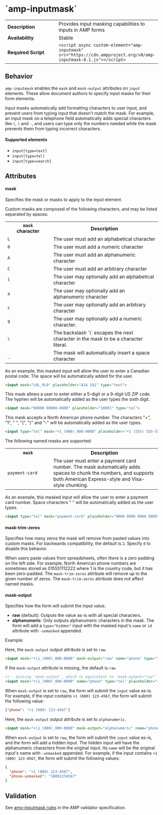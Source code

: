 <!--
Copyright 2018 The AMP HTML Authors. All Rights Reserved.

Licensed under the Apache License, Version 2.0 (the "License");
you may not use this file except in compliance with the License.
You may obtain a copy of the License at

      http://www.apache.org/licenses/LICENSE-2.0

Unless required by applicable law or agreed to in writing, software
distributed under the License is distributed on an "AS-IS" BASIS,
WITHOUT WARRANTIES OR CONDITIONS OF ANY KIND, either express or implied.
See the License for the specific language governing permissions and
limitations under the License.
-->

# \`amp-inputmask\`

<table>
  <tr>
    <td width="40%"><strong>Description</strong></td>
    <td>Provides input masking capabilities to inputs in AMP forms</td>
  </tr>
  <tr>
    <td width="40%"><strong>Availability</strong></td>
    <td>Stable</td>
  </tr>
  <tr>
    <td width="40%"><strong>Required Script</strong></td>
    <td><code>&lt;script async custom-element="amp-inputmask" src="https://cdn.ampproject.org/v0/amp-inputmask-0.1.js">&lt;/script></code></td>
  </tr>
  <!-- TODO(@cvializ) after the experiment is in PROD so AMP By Example can use the component -->
  <!-- <tr>
    <td width="40%"><strong>Examples</strong></td>
    <td>FILL THIS IN</td>
  </tr> -->
</table>

## Behavior

`amp-inputmask` enables the `mask` and `mask-output` attributes on `input` elements. These allow document authors to specify input masks for their form elements.

Input masks automatically add formatting characters to user input, and prevent
users from typing input that doesn't match the mask. For example, an input mask
on a telephone field automatically adds special characters like
`(`, `)` and `-`, and users can type only the numbers needed while the mask prevents
them from typing incorrect characters.

#### Supported elements

- `input[type=text]`
- `input[type=tel]`
- `input[type=search]`

## Attributes

#### mask

Specifies the mask or masks to apply to the input element.

Custom masks are composed of the following characters,
and may be listed separated by spaces:

<table>
<tr>
<th width="30%"><code>mask</code><br>character</th>
<th>Description</th>
</tr>
<tr>
<td><code>L</code></td>
<td>The user must add an alphabetical character</td>
</tr>
<tr>
<td><code>0</code></td>
<td>The user must add a numeric character</td>
</tr>
<tr>
<td><code>A</code></td>
<td>The user must add an alphanumeric character</td>
</tr>
<tr>
<td><code>C</code></td>
<td>The user must add an arbitrary character</td>
</tr>
<tr>
<td><code>l</code></td>
<td>The user may optionally add an alphabetical character</td>
</tr>
<tr>
<td><code>a</code></td>
<td>The user may optionally add an alphanumeric character</td>
</tr>
<tr>
<td><code>c</code></td>
<td>The user may optionally add an arbitrary character</td>
</tr>
<tr>
<td><code>9</code></td>
<td>The user may optionally add a numeric character.</td>
</tr>
<tr>
<td><code>\</code></td>
<td>The backslash `\` escapes the next character in the mask to be a character literal.</td>
</tr>
<tr>
<td><code>_</code></td>
<td>The mask will automatically insert a space character</td>
</tr>
</tbody>
</table>

As an example, this masked input will allow the user to enter a
Canadian postal code. The space will be automatically added for the user.
```html
<input mask="L0L_0L0" placeholder="A1A 1A1" type="text">
```

This mask allows a user to enter either a 5-digit or a 9-digit US ZIP code.
The hyphen will be automatically added as the user types the sixth digit.
```html
<input mask="00000 00000-0000" placeholder="10001" type="tel">
```

This mask accepts a North American phone number.
The characters "+", "1", " ", "(", ")" and "-" will be automatically added as the user types.
```html
<input type="tel" mask="+1_(000)_000-0000" placeholder="+1 (555) 555-5555">
```

The following named masks are supported:

<table>
<tr>
<th width="30%"><code>mask</code><br></th>
<th>Description</th>
</tr>
<tr>
<td><code>payment-card</code></td>
<td>The user must enter a payment card number.
The mask automatically adds spaces to chunk the numbers, and supports both
American Express-style and Visa-style chunking.</td>
</tr>
</tbody>
</table>

As an example, this masked input will allow the user to enter a payment card number.
Space characters " " will be automatically added as the user types.

```html
<input type="tel" mask="payment-card" placeholder="0000 0000 0000 0000">
```

#### mask-trim-zeros

Specifies how many zeros the mask will remove from pasted values into
custom masks. For backwards compatibility, the default is `2`.
Specify `0` to disable this behavior.

When users paste values from spreadsheets, often there is a zero padding
on the left side. For example, North American phone numbers are sometimes
stored as 015551112222 where 1 is the country code, but it has been zero-padded.
The `mask-trim-zeros` attribute will remove up to the given number of zeros.
The `mask-trim-zeros` attribute does not affect named masks.

#### mask-output

Specifies how the form will submit the input value.

- **raw** (default): Outputs the value as-is with all special characters.
- **alphanumeric**: Only outputs alphanumeric characters in the mask. The form will add a `type="hidden"` input with the masked input's `name` or `id` attribute with  `-unmasked` appended.

Example:

Here, the `mask-output` output attribute is set to `raw`.

```html
<input mask="+\1_(000)_000-0000" mask-output="raw" name="phone" type="tel" placeholder="+1 (555) 555-5555">
```

If the `mask-output` attribute is missing, the default is `raw`
```html
<!-- missing `mask-output`, which is equivalent to `mask-output="raw"` -->
<input mask="+\1_(000)_000-0000" name="phone" type="tel" placeholder="+1 (555) 555-5555">
```

When `mask-output` is set to `raw`, the form will submit the `input` value as-is. For example, if the input contains `+1 (800) 123-4567`, the form will submit the following value:

```json
{"phone": "+1 (800) 123-4567"}
```

Here, the `mask-output` output attribute is set to `alphanumeric`.

```html
<input mask="+\1_(000)_000-0000" mask-output="alphanumeric" name="phone" type="tel" placeholder="+1 (555) 555-5555">
```

When `mask-output` is set to `raw`, the form will submit the `input` value as-is, and the form will add a hidden input. The hidden input will have the alphanumeric characters from the original input. Its `name` will be the original input's name with `-unmasked` appended. For example, if the input contains `+1 (800) 123-4567`, the form will submit the following values:
```json
{
  "phone": "+1 (800) 123-4567",
  "phone-unmasked": "18001234567"
}
```

## Validation
See [amp-inputmask rules](https://github.com/ampproject/amphtml/blob/master/extensions/amp-inputmask/validator-amp-inputmask.protoascii) in the AMP validator specification.
